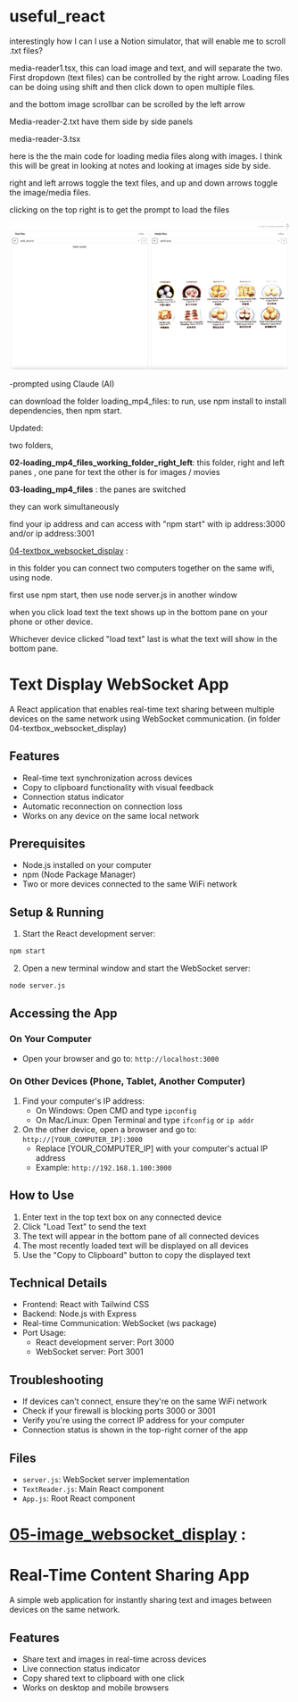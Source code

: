 # useful_react



interestingly how I can I use a Notion simulator, that will enable me to scroll .txt files?



media-reader1.tsx, this can load image and text, and will separate the two. First dropdown (text files) can be controlled by the right arrow.  Loading files can be doing using shift and then click down to open multiple files.



and the bottom image scrollbar can be scrolled by the left arrow





Media-reader-2.txt have them side by side panels



media-reader-3.tsx

here is the the main code for loading media files along with images.  I think this will be great in looking at notes and looking at images side by side. 

right and left arrows toggle the text files, and up and down arrows toggle the image/media files.



clicking on the top right is to get the prompt to load the files

![media](./media.png)



-prompted using Claude (AI)



can download the folder loading_mp4_files:  to run, use npm install to install dependencies, then npm start.



Updated:

two folders,

**02-loading_mp4_files_working_folder_right_left**: this folder, right and left panes , one pane for text the other is for images / movies

**03-loading_mp4_files** : the panes are switched



they can work simultaneously



find your ip address and can access with "npm start" with ip address:3000 and/or ip address:3001



 [04-textbox_websocket_display](04-textbox_websocket_display)  :

in this folder you can connect two computers together on the same wifi, using node.

first use npm start, then use node server.js in another window

when you click load text the text shows up in the bottom pane on your phone or other device.  

Whichever device clicked "load text" last is what the text will show in the bottom pane. 



# Text Display WebSocket App

A React application that enables real-time text sharing between multiple devices on the same network using WebSocket communication. (in folder 04-textbox_websocket_display)

## Features

- Real-time text synchronization across devices
- Copy to clipboard functionality with visual feedback
- Connection status indicator
- Automatic reconnection on connection loss
- Works on any device on the same local network

## Prerequisites

- Node.js installed on your computer
- npm (Node Package Manager)
- Two or more devices connected to the same WiFi network

## Setup & Running

1. Start the React development server:
```bash
npm start
```

2. Open a new terminal window and start the WebSocket server:
```bash
node server.js
```

## Accessing the App

### On Your Computer
- Open your browser and go to: `http://localhost:3000`

### On Other Devices (Phone, Tablet, Another Computer)
1. Find your computer's IP address:
   - On Windows: Open CMD and type `ipconfig`
   - On Mac/Linux: Open Terminal and type `ifconfig` or `ip addr`
2. On the other device, open a browser and go to: `http://[YOUR_COMPUTER_IP]:3000`
   - Replace [YOUR_COMPUTER_IP] with your computer's actual IP address
   - Example: `http://192.168.1.100:3000`

## How to Use

1. Enter text in the top text box on any connected device
2. Click "Load Text" to send the text
3. The text will appear in the bottom pane of all connected devices
4. The most recently loaded text will be displayed on all devices
5. Use the "Copy to Clipboard" button to copy the displayed text

## Technical Details

- Frontend: React with Tailwind CSS
- Backend: Node.js with Express
- Real-time Communication: WebSocket (ws package)
- Port Usage:
  - React development server: Port 3000
  - WebSocket server: Port 3001

## Troubleshooting

- If devices can't connect, ensure they're on the same WiFi network
- Check if your firewall is blocking ports 3000 or 3001
- Verify you're using the correct IP address for your computer
- Connection status is shown in the top-right corner of the app

## Files

- `server.js`: WebSocket server implementation
- `TextReader.js`: Main React component
- `App.js`: Root React component



# [05-image_websocket_display](05-image_websocket_display) :

# Real-Time Content Sharing App

A simple web application for instantly sharing text and images between devices on the same network.

## Features
- Share text and images in real-time across devices
- Live connection status indicator
- Copy shared text to clipboard with one click
- Works on desktop and mobile browsers
